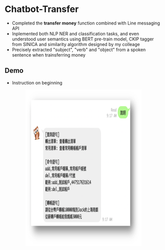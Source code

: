 # Chatbot-Transfer

* Completed the **transfer money** function combined with Line messaging API
* Inplemented both NLP NER and classification tasks, and even understood user semantics using BERT pre-train model, CKIP tagger from SINICA and similarity algorithm designed by my colleage
* Precisely extracted "subject", "verb" and "object" from a spoken sentence when trainsferring money

## Demo
- Instruction on beginning
<div align="center">
  <a href="https://gitlab.hitrustai.com/jackjou0920/diia-sdk">
    <img src="images/Picture4.png" alt="Logo" width="370" height="500">
  </a>
</div>